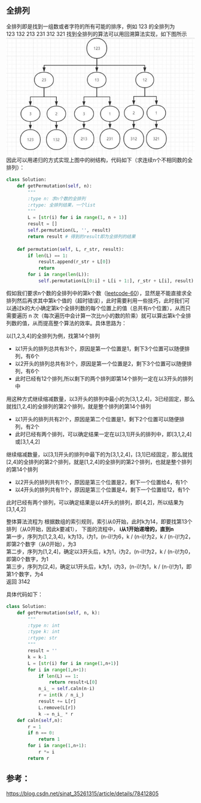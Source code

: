 ## 全排列
全排列即是找到一组数或者字符的所有可能的排序，例如 123 的全排列为  
  123 132 213 231 312 321
找到全排列的算法可以用回溯算法实现，如下图所示
![](images/20181226175738.jpg)  
因此可以用递归的方式实现上图中的树结构，代码如下（求连续n个不相同数的全排列）：

```python
class Solution:
    def getPermutation(self, n):
        """
        :type n: 求n个数的全排列
        :rtype: 全排列结果，一个list
        """
        L = [str(i) for i in range(1, n + 1)]
        result = []
        self.permutation(L, '', result)
        return result # 得到的result即为全排列的结果

    def permutation(self, L, r_str, result):
        if len(L) == 1:
            result.append(r_str + L[0])
            return
        for i in range(len(L)):
            self.permutation(L[0:i] + L[i + 1:], r_str + L[i], result)

```
假如我们要求n个数的全排列中的第k个数（[leetcode-60](https://leetcode-cn.com/problems/permutation-sequence/)），显然是不能直接求全排列然后再求其中第k个值的（超时错误），此时需要利用一些技巧，此时我们可以通过k的大小确定第k个全排列数的每个位置上的值（总共有n个位置），从而只需要遍历 n 次（每次遍历中会计算一次比n小的数的阶乘）就可以算出第k个全排列数的值，从而提高整个算法的效率。具体思路为：

以\[1,2,3,4\]的全排列为例，找第14个排列

- 以1开头的排列总共有3!个，原因是第一个位置是1，剩下3个位置可以随便排列，有6个
- 以2开头的排列总共有3!个，原因是第一个位置是2，剩下3个位置可以随便排列，有6个
- 此时已经有12个排列,所以剩下的两个排列即第14个排列一定在以3开头的排列中  

用这种方式继续缩减数量，以3开头的排列中最小的为\[3,1,2,4\]，3已经固定，那么就找\[1,2,4\]的全排列的第2个排列，就是整个排列的第14个排列

- 以1开头的排列共有2!个，原因是第二个位置是1，剩下2个位置可以随便排列，有2个  
- 此时已经有两个排列，可以确定结果一定在以\[3,1\]开头的排列中，即\[3,1,2,4\]或\[3,1,4,2\]  

继续缩减数量，以\[3,1\]开头的排列中最下的为\[3,1,2,4\]，\[3,1\]已经固定，那么就找\[2,4\]的全排列的第2个排列，就是\[1,2,4\]的全排列的第2个排列，也就是整个排列的第14个排列

- 以2开头的排列共有1!个，原因是第三个位置是2，剩下一个位置给4，有1个
- 以4开头的排列共有1!个，原因是第三个位置是4，剩下一个位置给12，有1个

此时已经有两个排列，可以确定结果是以4开头的排列，即\[4,2\]，所以结果为\[3,1,4,2\]


整体算法流程为
根据数组的索引规则，索引从0开始，此时k为14，即要找第13个排列（从0开始，因此k要减1）， 下面的流程中， **i从1开始递增的，直到n**  
第一步，序列为\[1,2,3,4\]，k为13，i为1，(n-i)!为6，k / (n-i)!为2，k / (n-i)!为2，即第2个数字（从0开始），为3  
第二步，序列为\[1,2,4\]，确定以3开头后，k为1，i为2，(n-i)!为2，k / (n-i)!为0，即第0个数字，为1  
第三步，序列为\[2,4\]，确定以1开头后，k为1，i为3，(n-i)!为1，k / (n-i)!为1，即第1个数字，为4  
返回 3142

具体代码如下：
```python
class Solution:
    def getPermutation(self, n, k):
        """
        :type n: int
        :type k: int
        :rtype: str
        """
        result = ''
        k = k-1
        L = [str(i) for i in range(1,n+1)]
        for i in range(1,n+1): 
            if len(L) == 1:
                return result+L[0]
            n_i_ = self.caln(n-i)
            r = int(k / n_i_)
            result += L[r]
            L.remove(L[r])
            k -= n_i_ * r
    def caln(self,n):
        r = 1
        if n == 0:
            return 1
        for i in range(1,n+1):
            r *= i
        return r

```

## 参考：
https://blog.csdn.net/sinat_35261315/article/details/78412805



